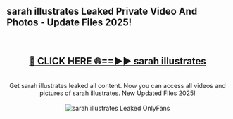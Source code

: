 <h2>sarah illustrates Leaked Private Video And Photos - Update Files 2025!</h2>
<br>
<div align="center">
<h2><a href="https://top-ai-tools.click/QrbHav" rel="nofollow">🔴 CLICK HERE 🌐==►► sarah illustrates</a></h2>
<br>
Get sarah illustrates leaked all content. Now you can access all videos and pictures of sarah illustrates. New Updated Files 2025!
<br>
<br>
<a href="https://top-ai-tools.click/QrbHav" rel="nofollow" data-target="animated-image.originalLink"><img src="https://i.ibb.co.com/WyWwxjT/player-gif2.gif" alt="sarah illustrates Leaked  OnlyFans" style="max-width: 100%; display: inline-block;" data-target="animated-image.originalImage"></a>
</div>
<br>